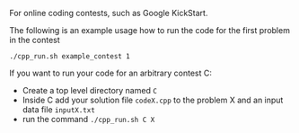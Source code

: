 For online coding contests, such as Google KickStart.

The following is an example usage how to run the code for the first problem in the contest
```shell
./cpp_run.sh example_contest 1
```

If you want to run your code for an arbitrary contest C:
- Create a top level directory named `C`
- Inside C add your solution file `codeX.cpp` to the problem X and an input data file `inputX.txt`
- run the command `./cpp_run.sh C X`


